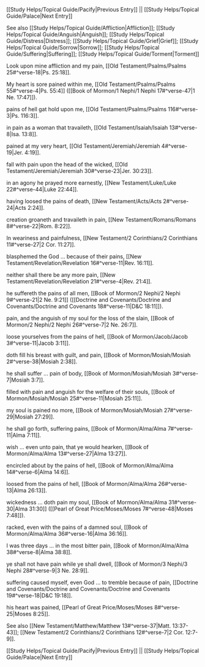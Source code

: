[[Study Helps/Topical Guide/Pacify|Previous Entry]]  ||  [[Study Helps/Topical Guide/Palace|Next Entry]]

 See also [[Study Helps/Topical Guide/Affliction|Affliction]]; [[Study Helps/Topical Guide/Anguish|Anguish]]; [[Study Helps/Topical Guide/Distress|Distress]]; [[Study Helps/Topical Guide/Grief|Grief]]; [[Study Helps/Topical Guide/Sorrow|Sorrow]]; [[Study Helps/Topical Guide/Suffering|Suffering]]; [[Study Helps/Topical Guide/Torment|Torment]]

 Look upon mine affliction and my pain, [[Old Testament/Psalms/Psalms 25#^verse-18|Ps. 25:18]].

 My heart is sore pained within me, [[Old Testament/Psalms/Psalms 55#^verse-4|Ps. 55:4]] ([[Book of Mormon/1 Nephi/1 Nephi 17#^verse-47|1 Ne. 17:47]]).

 pains of hell gat hold upon me, [[Old Testament/Psalms/Psalms 116#^verse-3|Ps. 116:3]].

 in pain as a woman that travaileth, [[Old Testament/Isaiah/Isaiah 13#^verse-8|Isa. 13:8]].

 pained at my very heart, [[Old Testament/Jeremiah/Jeremiah 4#^verse-19|Jer. 4:19]].

 fall with pain upon the head of the wicked, [[Old Testament/Jeremiah/Jeremiah 30#^verse-23|Jer. 30:23]].

 in an agony he prayed more earnestly, [[New Testament/Luke/Luke 22#^verse-44|Luke 22:44]].

 having loosed the pains of death, [[New Testament/Acts/Acts 2#^verse-24|Acts 2:24]].

 creation groaneth and travaileth in pain, [[New Testament/Romans/Romans 8#^verse-22|Rom. 8:22]].

 In weariness and painfulness, [[New Testament/2 Corinthians/2 Corinthians 11#^verse-27|2 Cor. 11:27]].

 blasphemed the God ... because of their pains, [[New Testament/Revelation/Revelation 16#^verse-11|Rev. 16:11]].

 neither shall there be any more pain, [[New Testament/Revelation/Revelation 21#^verse-4|Rev. 21:4]].

 he suffereth the pains of all men, [[Book of Mormon/2 Nephi/2 Nephi 9#^verse-21|2 Ne. 9:21]] ([[Doctrine and Covenants/Doctrine and Covenants/Doctrine and Covenants 18#^verse-11|D&C 18:11]]).

 pain, and the anguish of my soul for the loss of the slain, [[Book of Mormon/2 Nephi/2 Nephi 26#^verse-7|2 Ne. 26:7]].

 loose yourselves from the pains of hell, [[Book of Mormon/Jacob/Jacob 3#^verse-11|Jacob 3:11]].

 doth fill his breast with guilt, and pain, [[Book of Mormon/Mosiah/Mosiah 2#^verse-38|Mosiah 2:38]].

 he shall suffer ... pain of body, [[Book of Mormon/Mosiah/Mosiah 3#^verse-7|Mosiah 3:7]].

 filled with pain and anguish for the welfare of their souls, [[Book of Mormon/Mosiah/Mosiah 25#^verse-11|Mosiah 25:11]].

 my soul is pained no more, [[Book of Mormon/Mosiah/Mosiah 27#^verse-29|Mosiah 27:29]].

 he shall go forth, suffering pains, [[Book of Mormon/Alma/Alma 7#^verse-11|Alma 7:11]].

 wish ... even unto pain, that ye would hearken, [[Book of Mormon/Alma/Alma 13#^verse-27|Alma 13:27]].

 encircled about by the pains of hell, [[Book of Mormon/Alma/Alma 14#^verse-6|Alma 14:6]].

 loosed from the pains of hell, [[Book of Mormon/Alma/Alma 26#^verse-13|Alma 26:13]].

 wickedness ... doth pain my soul, [[Book of Mormon/Alma/Alma 31#^verse-30|Alma 31:30]] ([[Pearl of Great Price/Moses/Moses 7#^verse-48|Moses 7:48]]).

 racked, even with the pains of a damned soul, [[Book of Mormon/Alma/Alma 36#^verse-16|Alma 36:16]].

 I was three days ... in the most bitter pain, [[Book of Mormon/Alma/Alma 38#^verse-8|Alma 38:8]].

 ye shall not have pain while ye shall dwell, [[Book of Mormon/3 Nephi/3 Nephi 28#^verse-9|3 Ne. 28:9]].

 suffering caused myself, even God ... to tremble because of pain, [[Doctrine and Covenants/Doctrine and Covenants/Doctrine and Covenants 19#^verse-18|D&C 19:18]].

 his heart was pained, [[Pearl of Great Price/Moses/Moses 8#^verse-25|Moses 8:25]].

 See also [[New Testament/Matthew/Matthew 13#^verse-37|Matt. 13:37-43]]; [[New Testament/2 Corinthians/2 Corinthians 12#^verse-7|2 Cor. 12:7-9]].

[[Study Helps/Topical Guide/Pacify|Previous Entry]]  ||  [[Study Helps/Topical Guide/Palace|Next Entry]]